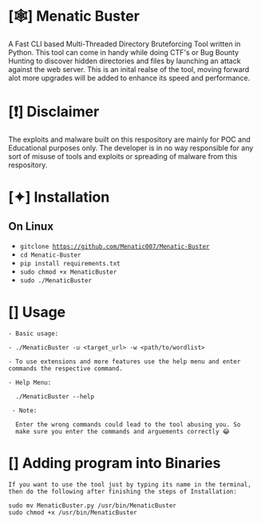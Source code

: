 # [🕸] Menatic Buster 

<p>A Fast CLI based Multi-Threaded Directory Bruteforcing  Tool written in Python. This tool can come in handy while doing CTF's or Bug Bounty Hunting to discover hidden directories and files by launching an attack against the web server. This is an inital realse of the tool, moving forward alot more upgrades will be added to enhance its speed and performance.</p> 

# [❗️] Disclaimer 

<p>The exploits and malware built on this respository are mainly for POC and Educational purposes only. The developer is in no way responsible for any sort of misuse of tools and exploits or spreading of malware from this respository.</p>

# [✦] Installation

  <h2>On Linux </h2>  

  - <code>gitclone https://github.com/Menatic007/Menatic-Buster</code>
  - <code>cd Menatic-Buster</code>
  - <code>pip install requirements.txt</code>
  - <code>sudo chmod +x MenaticBuster</code>
  - <code>sudo ./MenaticBuster</code>
  
 # [] Usage
``` 
- Basic usage:

- ./MenaticBuster -u <target_url> -w <path/to/wordlist> 
 
- To use extensions and more features use the help menu and enter commands the respective command.
  
- Help Menu:
  
  ./MenaticBuster --help
  
 - Note:
  
  Enter the wrong commands could lead to the tool abusing you. So 
  make sure you enter the commands and arguements correctly 😂
 ``` 
  # [] Adding program into Binaries
  ```
  If you want to use the tool just by typing its name in the terminal, 
  then do the following after finishing the steps of Installation:
  
  sudo mv MenaticBuster.py /usr/bin/MenaticBuster
  sudo chmod +x /usr/bin/MenaticBuster
  ```

